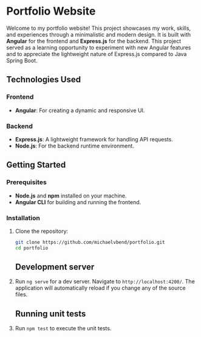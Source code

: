 # Portfolio Website

Welcome to my portfolio website! This project showcases my work, skills, and experiences through a minimalistic and modern design. It is built with **Angular** for the frontend and **Express.js** for the backend. This project served as a learning opportunity to experiment with new Angular features and to appreciate the lightweight nature of Express.js compared to Java Spring Boot.

## Technologies Used

### Frontend

- **Angular**: For creating a dynamic and responsive UI.

### Backend

- **Express.js**: A lightweight framework for handling API requests.
- **Node.js**: For the backend runtime environment.

## Getting Started

### Prerequisites

- **Node.js** and **npm** installed on your machine.
- **Angular CLI** for building and running the frontend.

### Installation

1. Clone the repository:

   ```bash
   git clone https://github.com/michaelvbend/portfolio.git
   cd portfolio
   ```

   ## Development server

2. Run `ng serve` for a dev server. Navigate to `http://localhost:4200/`. The application will automatically reload if you change any of the source files.

   ## Running unit tests

3. Run `npm test` to execute the unit tests.

